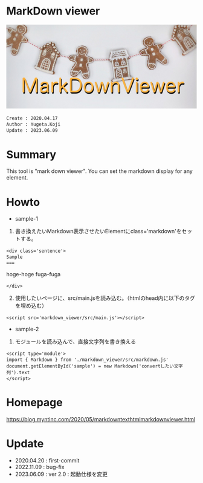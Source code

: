 MarkDown viewer
===

![title-banner](docs/markdown_viewer.jpg)

```
Create : 2020.04.17
Author : Yugeta.Koji
Update : 2023.06.09
```

# Summary
This tool is "mark down viewer".
You can set the markdown display for any element.


# Howto
- sample-1
1. 書き換えたいMarkdown表示させたいElementにclass='markdown'をセットする。
```
<div class='sentence'>
Sample
===
```
hoge-hoge
fuga-fuga
```
</div>
```

2. 使用したいページに、src/main.jsを読み込む。（htmlのhead内に以下のタグを埋め込む）
```
<script src='markdown_viewer/src/main.js'></script>
```

- sample-2
1. モジュールを読み込んで、直接文字列を書き換える
```
<script type='module'>
import { Markdown } from './markdown_viewer/src/markdown.js'
document.getElementById('sample') = new Markdown('convertしたい文字列').text
</script>
```

# Homepage
https://blog.myntinc.com/2020/05/markdowntexthtmlmarkdownviewer.html


# Update
- 2020.04.20 : first-commit
- 2022.11.09 : bug-fix
- 2023.06.09 : ver 2.0 : 起動仕様を変更

